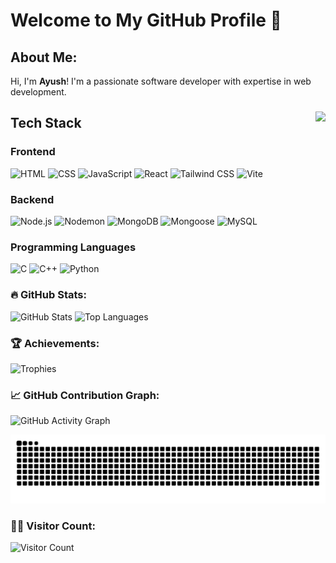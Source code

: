 # Welcome to My GitHub Profile 👋

## About Me:
Hi, I'm **Ayush**! I'm a passionate software developer with expertise in web development.

###

<img align="right" height="250" src="https://camo.githubusercontent.com/4d9f5ecceb711eec6e2018f38a5677dc657c9738d4a65ba3b928c41c0a45b439/68747470733a2f2f6d69726f2e6d656469756d2e636f6d2f6d61782f313336302f302a37513379765349765f7430696f4a2d5a2e676966"  />

###

## Tech Stack

### Frontend
![HTML](https://img.shields.io/badge/html5-%23E34F26.svg?style=for-the-badge&logo=html5&logoColor=white)
![CSS](https://img.shields.io/badge/css3-%231572B6.svg?style=for-the-badge&logo=css3&logoColor=white)
![JavaScript](https://img.shields.io/badge/javascript-%23F7DF1E.svg?style=for-the-badge&logo=javascript&logoColor=black)
![React](https://img.shields.io/badge/react-%2361DAFB.svg?style=for-the-badge&logo=react&logoColor=black)
![Tailwind CSS](https://img.shields.io/badge/tailwindcss-%2338B2AC.svg?style=for-the-badge&logo=tailwind-css&logoColor=white)
![Vite](https://img.shields.io/badge/vite-%23646CFF.svg?style=for-the-badge&logo=vite&logoColor=white)

### Backend
![Node.js](https://img.shields.io/badge/node.js-%2343853D.svg?style=for-the-badge&logo=node.js&logoColor=white)
![Nodemon](https://img.shields.io/badge/nodemon-%2376D04B.svg?style=for-the-badge&logo=nodemon&logoColor=white)
![MongoDB](https://img.shields.io/badge/mongodb-%2347A248.svg?style=for-the-badge&logo=mongodb&logoColor=white)
![Mongoose](https://img.shields.io/badge/mongoose-%23880000.svg?style=for-the-badge&logo=mongoose&logoColor=white)
![MySQL](https://img.shields.io/badge/mysql-%234479A1.svg?style=for-the-badge&logo=mysql&logoColor=white)

### Programming Languages
![C](https://img.shields.io/badge/c-%2300599C.svg?style=for-the-badge&logo=c&logoColor=white)
![C++](https://img.shields.io/badge/c++-%2300599C.svg?style=for-the-badge&logo=c%2B%2B&logoColor=white)
![Python](https://img.shields.io/badge/python-%233776AB.svg?style=for-the-badge&logo=python&logoColor=white)


### 🔥 GitHub Stats:
![GitHub Stats](https://github-readme-stats.vercel.app/api?username=Ayush1390&show_icons=true&theme=radical)
![Top Languages](https://github-readme-stats.vercel.app/api/top-langs/?username=Ayush1390&layout=compact&theme=radical)

### 🏆 Achievements:
![Trophies](https://github-profile-trophy.vercel.app/?username=Ayush1390&theme=onedark)

### 📈 GitHub Contribution Graph:
![GitHub Activity Graph](https://github-readme-activity-graph.vercel.app/graph?username=Ayush1390&theme=react-dark)

<img src="https://raw.githubusercontent.com/Ayush1390/Ayush1390/output/snake.svg" alt="Snake animation" />

### 🧑‍💻 Visitor Count:
![Visitor Count](https://komarev.com/ghpvc/?username=Ayush1390&color=blue)
###

